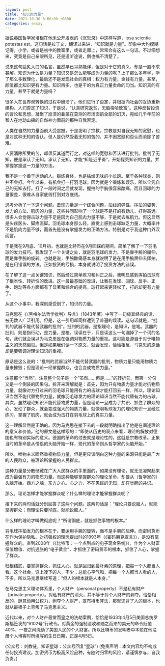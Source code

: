 ```yaml
---
layout: post
title: "知识的力量"
date: 2021-10-30 8:00:00 +0800
categories: essay
---
```


据说英国哲学家培根在他未公开发表的《沉思录》中这样写道，ipsa scientia potestas est。这句话是拉丁文，翻译过来讲，“知识就是力量”。印象中大约模糊记得，小学，或者是初中的教室里，或者走廊上，常常会有这么一句话。不过细想来，究竟是自己亲眼所见，还是道听途说，倒也搞不清楚了。

说来这句脍炙人口的名言，虽然早已耳熟能详，但是对于它的真义，却是一直不求甚解。知识为什么是力量？知识又是怎么能够成为力量的呢？上了那么多年学，学了那么多数理化，最后还不是发现社会的真相：权力有力量，金钱有力量，甚至，颜值都比知识更有力量。知识再多，也是干的为真正力量卖命的勾当。知识真的有力量，甚至于就是力量吗？

很多人在世界观转换的过程中崩溃了。他们进行了否定，并根据向社会的妥协重新建构。人们否定了知识，于是说，“认真研究返贫，无脑梭哈致富”。这种反智投资的言论和思想，凝聚了崩溃的韭菜在莫测的市场面前全部的幻灭，宛如几千年前的智人在地动山摇的自然神力面前的那种自我否定。

人类在自然的力量面前大受震撼，于是发明了宗教。宗教是对自我无知的宽慰，也是对这种无知的否认。但人是仍然受着无知的苦的，并不因宽慰和否认而消除了苦难。

人要消除所受的苦，却须反其道而行之，对这样的宽慰和否认进行批判。批判了无知，便是承认了无知。承认了无知，才能“知耻近乎勇”，开始探究知识的力量，并掌握掌握这一力量的方法。

我不是一个善于运动的人。锻炼身体，也是枯燥无味的小长跑。至于各种球类，则并不会打。今年以来，有机会打一打羽毛球。因为就是个锻炼和娱乐，所以全凭自己的无知去打。打了一段时间之后就发现，握拍的手腕很容易酸痛，而且回球的力量很差，很难从自家底线打到对方底线。

思考分析了一下这个问题。击球力量是一个综合问题，拍线的弹性、挥拍的姿势、发力的方法、肌肉的力量，这些共同影响了一个球是不是打的有劲儿、打得高远。很多人会觉得击球力量不足是因为自己肌肉力量不够，于是就去练肌力。但这显然是头疼医头、脚疼医脚。羽毛球本身那么轻，直觉上感到击球缺乏力量，大概率并不是肌肉力量不够，而首先是没有掌握发力的正确方法。特别是对于我这种门外汉而言。

于是我在9月底、10月初，也就是比特币在9月回踩的期间，简单了解了一下羽毛球的发力技巧。我发现了一个关键之处，就是羽毛球的发力，不是靠手腕的屈伸，而是靠手腕的旋转。也就是说，手腕酸痛感本身就说明了是在用手腕屈伸去挥拍，是在用错误的方法。正如投资的亏损，本身就说明了投资方法的错误。

在了解了这一点关键知识，然后经过简单练习和纠正之后，我明显感到挥拍击球有了根本性、转折性的改进。这一最最基础的改进，让我在发球、回球、反手、正手、跑动等各方面都有了显著和综合的提高。球打起来更轻松了，打的却更有力量了。

从这个小事中，我深刻感受到了，知识的力量。

马克思在《〈黑格尔法哲学批判〉导言》（1843年著）中写了一句极其经典的话，被无数人广泛引用。但是，这一引用却同样遭到了普遍的误读。这句话就是，“批判的武器不能代替武器的批判”。批判的武器，是指理论，是知识，是笔。武器的批判，则是指行动，是力量，是枪。误读在于，只是读这么一句漏掉了一个词的名句，我们就会误以为马克思是在强调对物质力量的重视。这可能是源自于对于唯物主义的天然偏见。但是如果我们读一下原文，就会发现，恰恰相反，马克思的原话却是要强调对理论知识的重视。

原话是这么说的：“批判的武器当然不能代替武器的批判，物质力量只能用物质力量来摧毁；但是理论一经掌握群众，也会变成物质力量。”

注意那个“当然”。注意整个句子是一个“虽然……但是……”的转折句。而第一分句又是一个倒装的因果句。拆开来理解就是：首先，因为只有物质力量才能对抗物质力量，就像对方打过来的羽毛球只能用有力的击球才能打回去一样，所以，理论知识当然不能代替物质力量，就像羽毛球发力的理论知识当然不能代替有力的击球。其次，虽然理论知识不能代替物质力量，但是理论一旦成为了共识、抓住了群众的心、发动了群众，就会变成强大的物质力量，就像羽毛球发力的理论知识一旦经过练习，掌握了肌肉，就会成为击打在羽毛球上的真实力量。

这一理解显然是正确的。因为马克思在接下去的一段就明确指出了他是在阐述理论的意义和价值。他的原文是这样写的：“即使从历史的观点来看，理论的解放对德国也有特别实际的意义。德国的革命的过去就是理论性的，这就是宗教改革。正象当时的革命是从僧侣的头脑开始一样，现代的革命则从哲学家的头脑开始。”

所以，唯物主义固然重视物质力量，但是更应该明白这种力量的来源只能是最广大的人民群众，被理论所掌握的人民群众。

这种力量是分散储藏在广大人民群众的手里面的，如果没有理论，就无法凝聚起来成为最强有力的物质力量。而这种能够掌握群众的理论革命，却要从（哲学家的）头脑开始。西方之脑，东方之心。心之力，不在愚民的无知，却在觉醒的共识。

那么，理论怎样才能掌握群众呢？什么样的理论才能掌握群众呢？

接下来的两句话就分别回答了这两个问题。这两句话是：“理论只要说服人，就能掌握群众；而理论只要彻底，就能说服人。”

什么样的理论才叫做彻底呢？“所谓彻底，就是抓住事物的根本。”

羽毛球挥拍发力的根本在于，要运用手腕的旋转，而不是手腕的屈伸。而密码货币在作为保护隐私、对抗强权的理念提出时的1993年（《密码朋克宣言》），是没有掌握群众的。直到2008年（《比特币：一个点到点的电子现金系统》），作为个人财富保值增值、对抗通胀的“电子黄金”，才抓住了密码货币的根本，抓住了人心，掌握了群众。

归根结底，要掌握群众，抓住人心，就是回归到最朴素的原理，把每一个人都当人看。这个社会，谄上凌下的人，不少；总能心平气和，把每一个人都当人看的人，不多。所以马克思继续写道：“但人的根本就是人本身。”

在马克思主义理论体系里，个人财产（personal property）不是私有财产（private property）。对私有财产的消灭，并不等于对个人财产的剥夺。恰恰相反的，肆意动用公权力，剥夺个人财产，宣布持币非法，那就违背了人的根本，也就从最根子上背叛了马克思主义。

近代以来，对个人财产最堂而皇之的洗劫案例，恰恰是1933年4月5日美国总统罗斯福签发的“6102号”行政令。对黄金的强制没收和随之而来的美元的命令贬值40%，一夜之间洗劫了美国人民的个人财富。所以比特币的发明者中本聪在他注册个人博客时所填写的生日日期，正是4月5日。

(公众号：刘教链。知识星球：公众号回复“星球”)
(免责声明：本文内容均不构成任何投资建议。加密货币为极高风险品种，有随时归零的风险，请谨慎参与，自我负责。)
